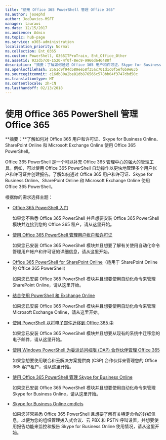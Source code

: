 ```yaml
---
title: "使用 Office 365 PowerShell 管理 Office 365"
ms.author: josephd
author: JoeDavies-MSFT
manager: laurawi
ms.date: 12/15/2017
ms.audience: Admin
ms.topic: hub-page
ms.service: o365-administration
localization_priority: Normal
ms.collection: Ent_O365
ms.custom: PowerShell, O365ITProTrain, Ent_Office_Other
ms.assetid: 932d57c0-1520-4f0f-8ec9-9966d646480f
description: "摘要：了解如何通过 Office 365 用户和许可证、Skype for Business Online、SharePoint Online 和 Microsoft Exchange Online 来使用 Office 365 PowerShell。"
ms.openlocfilehash: 2561c9f94d589ee58f35ac701d1c0f5ef6b9e63b
ms.sourcegitcommit: c16db80a2be81db876566c578bb04f3747dbd50c
ms.translationtype: HT
ms.contentlocale: zh-CN
ms.lasthandoff: 02/13/2018
---
```

# <a name="manage-office-365-with-office-365-powershell"></a>使用 Office 365 PowerShell 管理 Office 365

 **摘要：**了解如何对 Office 365 用户和许可证、Skype for Business Online、SharePoint Online 和 Microsoft Exchange Online 使用 Office 365 PowerShell。
  
Office 365 PowerShell 是一个可以补充 Office 365 管理中心的强大的管理工具。例如，可以使用 Office 365 PowerShell 自动操作以更快地管理多个用户帐户和许可证并创建报告。了解如何通过 Office 365 用户和许可证、Skype for Business Online、SharePoint Online 和 Microsoft Exchange Online 使用 Office 365 PowerShell。 
  
根据你的需求选择主题：
  
- [Office 365 PowerShell 入门](getting-started-with-office-365-powershell.md)
    
    如果您不熟悉 Office 365 PowerShell 并且想要安装 Office 365 PowerShell 模块并连接到您的 Office 365 租户，请从这里开始。
    
- [使用 Office 365 PowerShell 管理用户帐户和许可证](manage-user-accounts-and-licenses-with-office-365-powershell.md)
    
    如果您已安装 Office 365 PowerShell 模块并且想要了解有关使用自动化命令管理用户帐户和许可证的详细信息，请从这里开始。
    
- [Office 365 PowerShell for SharePoint Online](https://technet.microsoft.com/zh-CN/library/fp161362.aspx)（适用于 SharePoint Online 的 Office 365 PowerShell）
    
    如果您已安装 Office 365 PowerShell 模块并且想要使用自动化命令来管理 SharePoint Online，请从这里开始。
    
- [结合使用 PowerShell 和 Exchange Online](https://technet.microsoft.com/library/jj200677%28v=exchg.160%29.aspx)
    
    如果您已安装 Office 365 PowerShell 模块并且想要使用自动化命令来管理 Microsoft Exchange Online，请从这里开始。
    
- [使用 PowerShell 以将电子邮件迁移到 Office 365 中](use-powershell-for-email-migration-to-office-365.md)
    
    如果您已安装 Office 365 PowerShell 模块并且想要从现有的系统中迁移您的电子邮件，请从这里开始。 
    
- [使用 Windows PowerShell 为委派访问权限 (DAP) 合作伙伴管理 Office 365](manage-office-365-with-windows-powershell-for-delegated-access-permissions-dap-p.md)
    
    如果您想要使用联合和云解决方案提供商 (CSP) 合作伙伴来管理您的 Office 365 客户租户，请从这里开始。 
    
- [使用 Office 365 PowerShell 管理 Skype for Business Online](manage-skype-for-business-online-with-office-365-powershell.md)
    
    如果您已安装 Office 365 PowerShell 模块并且想要使用自动化命令来管理 Skype for Business Online，请从这里开始。
    
- [Skype for Business Online cmdlets](http://technet.microsoft.com/library/141fbda3-992a-4eeb-9352-c6b0ffd760f6.aspx)
    
    如果您非常熟悉 Office 365 PowerShell 且想要了解有关特定命令的详细信息，以便为您的组织管理拨入式会议、云 PBX 和 PSTN 呼叫设置，并想要使用报告功能来监控和报告 Skype for Business Online 使用情况，请从这里开始。
    

